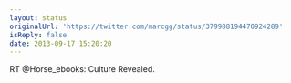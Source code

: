 ```yaml
---
layout: status
originalUrl: 'https://twitter.com/marcgg/status/379988194470924289'
isReply: false
date: 2013-09-17 15:20:20
---
```


RT @Horse_ebooks: Culture Revealed.
